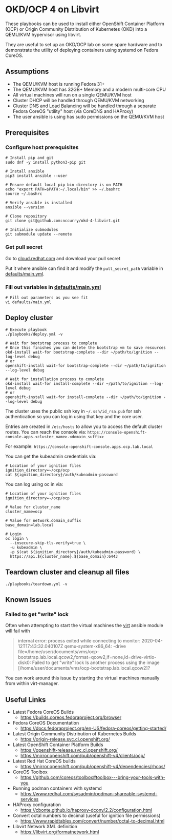 # OKD/OCP 4 on Libvirt

These playbooks can be used to install either OpenShift Container Platform (OCP) or Origin Community Distribution of Kubernetes (OKD) into a QEMU/KVM hypervisor using libvirt.

They are useful to set up an OKD/OCP lab on some spare hardware and to demonstrate the utility of deploying containers using systemd on Fedora CoreOS.

## Assumptions

* The QEMU/KVM host is running Fedora 31+
* The QEMU/KVM host has 32GB+ Memory and a modern multi-core CPU
* All virtual machines will run on a single QEMU/KVM host
* Cluster DHCP will be handled through QEMU/KVM networking
* Cluster DNS and Load Balancing will be handled through a separate Fedora CoreOS "utility" host (via CoreDNS and HAProxy)
* The user ansible is using has sudo permissions on the QEMU/KVM host
 
## Prerequisites

### Configure host prerequisites

```
# Install pip and git
sudo dnf -y install python3-pip git

# Install ansible 
pip3 install ansible --user

# Ensure default local pip bin directory is on PATH
echo "export PATH=$PATH:~/.local/bin" >> ~/.bashrc
source ~/.bashrc

# Verify ansible is installed
ansible --version

# Clone repository
git clone git@github.com:nccurry/okd-4-libvirt.git

# Initialize submodules
git submodule update --remote
```

### Get pull secret

Go to [cloud.redhat.com](https://cloud.redhat.com/openshift/install/metal/user-provisioned) and download your pull secret

Put it where ansible can find it and modify the ```pull_secret_path``` variable in [defaults/main.yml](defaults/main.yml).

### Fill out variables in [defaults/main.yml](defaults/main.yml)

```
# Fill out parameters as you see fit
vi defaults/main.yml
```

## Deploy cluster

```
# Execute playbook
./playbooks/deploy.yml -v

# Wait for bootstrap process to complete
# Once this finishes you can delete the bootstrap vm to save resources
okd-install wait-for bootstrap-complete --dir ~/path/to/ignition --log-level debug
# or
openshift-install wait-for bootstrap-complete --dir ~/path/to/ignition --log-level debug

# Wait for installation process to complete
okd-install wait-for install-complete --dir ~/path/to/ignition --log-level debug
# or
openshift-install wait-for install-complete --dir ~/path/to/ignition --log-level debug
```

The cluster uses the public ssh key in ```~/.ssh/id_rsa.pub``` for ssh authentication so you can log in using that key and the core user.

Entries are created in ```/etc/hosts``` to allow you to access the default cluster routes.
You can reach the console via: 
```https://console-openshift-console.apps.<cluster_name>.<domain_suffix>```

For example:
```https://console-openshift-console.apps.ocp.lab.local```

You can get the kubeadmin credentials via:

```
# Location of your ignition files
ignition_directory=~/ocp/ocp
cat ${ignition_directory}/auth/kubeadmin-password
```

You can log using oc in via:

```
# Location of your ignition files
ignition_directory=~/ocp/ocp

# Value for cluster_name
cluster_name=ocp

# Value for network.domain_suffix
base_domain=lab.local

# Login
oc login \
  --insecure-skip-tls-verify=true \
  -u kubeadmin \
  -p $(cat ${ignition_directory}/auth/kubeadmin-password) \
  https://api.${cluster_name}.${base_domain}:6443 
```

## Teardown cluster and cleanup all files
```
./playbooks/teardown.yml -v
```

## Known Issues 

### Failed to get "write" lock
Often when attempting to start the virtual machines the [virt](https://docs.ansible.com/ansible/latest/modules/virt_module.html) ansible module will fail with

> internal error: process exited while connecting to monitor: 2020-04-12T17:43:32.040107Z qemu-system-x86_64: -drive file=/home/user/documents/vms/ocp-bootstrap.lab.local.qcow2,format=qcow2,if=none,id=drive-virtio-disk0: Failed to get "write" lock
> Is another process using the image [/home/user/documents/vms/ocp-bootstrap.lab.local.qcow2]?

You can work around this issue by starting the virtual machines manually from within virt-manager.

## Useful Links

* Latest Fedora CoreOS Builds
  * https://builds.coreos.fedoraproject.org/browser
* Fedora CoreOS Documentation
  * https://docs.fedoraproject.org/en-US/fedora-coreos/getting-started/
* Latest Origin Community Distribution of Kubernetes Builds
  * https://origin-release.svc.ci.openshift.org/
* Latest OpenShift Container Platform Builds
  * https://openshift-release.svc.ci.openshift.org/
  * https://mirror.openshift.com/pub/openshift-v4/clients/ocp/
* Latest Red Hat CoreOS builds
  * https://mirror.openshift.com/pub/openshift-v4/dependencies/rhcos/
* CoreOS Toolbox
  * https://github.com/coreos/toolbox#toolbox---bring-your-tools-with-you
* Running podman containers with systemd
  * https://www.redhat.com/sysadmin/podman-shareable-systemd-services
* HAProxy configuration
  * https://cbonte.github.io/haproxy-dconv/2.2/configuration.html
* Convert octal numbers to decimal (useful for ignition file permissions)
  * https://www.rapidtables.com/convert/number/octal-to-decimal.html
* Libvirt Network XML definition
  * https://libvirt.org/formatnetwork.html

